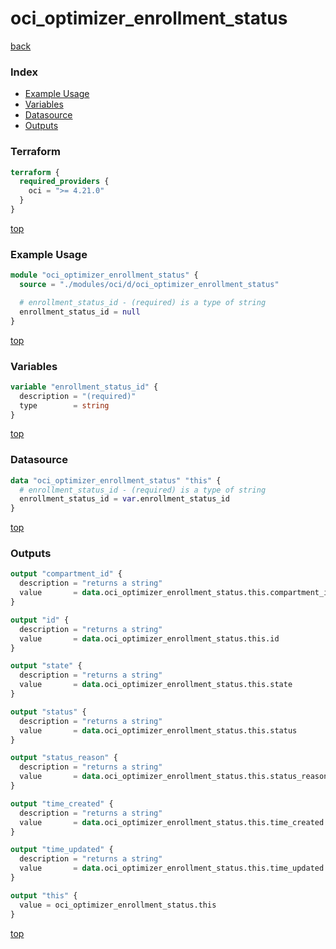 # oci_optimizer_enrollment_status

[back](../oci.md)

### Index

- [Example Usage](#example-usage)
- [Variables](#variables)
- [Datasource](#datasource)
- [Outputs](#outputs)

### Terraform

```terraform
terraform {
  required_providers {
    oci = ">= 4.21.0"
  }
}
```

[top](#index)

### Example Usage

```terraform
module "oci_optimizer_enrollment_status" {
  source = "./modules/oci/d/oci_optimizer_enrollment_status"

  # enrollment_status_id - (required) is a type of string
  enrollment_status_id = null
}
```

[top](#index)

### Variables

```terraform
variable "enrollment_status_id" {
  description = "(required)"
  type        = string
}
```

[top](#index)

### Datasource

```terraform
data "oci_optimizer_enrollment_status" "this" {
  # enrollment_status_id - (required) is a type of string
  enrollment_status_id = var.enrollment_status_id
}
```

[top](#index)

### Outputs

```terraform
output "compartment_id" {
  description = "returns a string"
  value       = data.oci_optimizer_enrollment_status.this.compartment_id
}

output "id" {
  description = "returns a string"
  value       = data.oci_optimizer_enrollment_status.this.id
}

output "state" {
  description = "returns a string"
  value       = data.oci_optimizer_enrollment_status.this.state
}

output "status" {
  description = "returns a string"
  value       = data.oci_optimizer_enrollment_status.this.status
}

output "status_reason" {
  description = "returns a string"
  value       = data.oci_optimizer_enrollment_status.this.status_reason
}

output "time_created" {
  description = "returns a string"
  value       = data.oci_optimizer_enrollment_status.this.time_created
}

output "time_updated" {
  description = "returns a string"
  value       = data.oci_optimizer_enrollment_status.this.time_updated
}

output "this" {
  value = oci_optimizer_enrollment_status.this
}
```

[top](#index)
